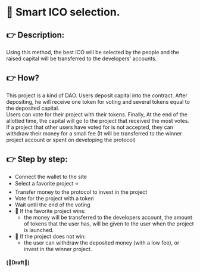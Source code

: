 # :ticket: Smart ICO selection.
## :point_right: Description:
Using this method, the best ICO will be selected by the people and the raised capital will be transferred to the developers' accounts.
## :point_right: How?
This project is a kind of DAO.
Users deposit capital into the contract. After depositing, he will receive one token for voting and several tokens equal to the deposited capital.<br>
Users can vote for their project with their tokens. Finally, At the end of the allotted time, the capital will go to the project that received the most votes.<br>
If a project that other users have voted for is not accepted, they can withdraw their money for a small fee (It will be transferred to the winner project account or spent on developing the protocol)
## :point_right: Step by step:
- Connect the wallet to the site
- Select a favorite project :star:
- Transfer money to the protocol to invest in the project
- Vote for the project with a token
- Wait until the end of the voting
- 🌱 If the favorite project wins:
  - the money will be transferred to the developers account, the amount of tokens that the user has, will be given to the user when the project is launched.
- 🌱 If the project does not win:
  - the user can withdraw the deposited money (with a low fee), or invest in the winner project.
#### (:construction:Draft:construction:)
